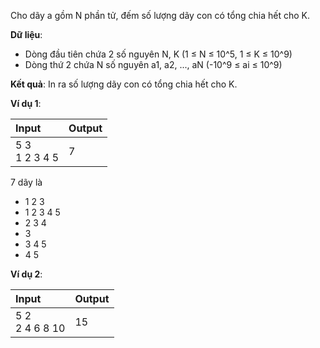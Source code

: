 Cho dãy a gồm N phần tử, đếm số lượng dãy con có tổng chia hết cho K.

**Dữ liệu**:
- Dòng đầu tiên chứa 2 số nguyên N, K (1 ≤ N ≤ 10^5, 1 ≤ K ≤ 10^9)
- Dòng thứ 2 chứa N số nguyên a1, a2, ..., aN (-10^9 ≤ ai ≤ 10^9)

**Kết quả**: In ra số lượng dãy con có tổng chia hết cho K.

**Ví dụ 1**:

| Input | Output |
|:-------|:--------|
| 5 3<br>1 2 3 4 5 | 7 |

7 dãy là
- 1 2 3
- 1 2 3 4 5
- 2 3 4
- 3
- 3 4 5
- 4 5

**Ví dụ 2**:

| Input | Output |
|:-------|:--------|
| 5 2<br>2 4 6 8 10 | 15 |